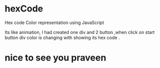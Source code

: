 # hexCode

Hex code Color representation using JavaScript

Its like animation, I had created one div and 2 button ,when click on start button
div color is changing with showing its hex code .

<h1>nice to see you praveen</h1>
